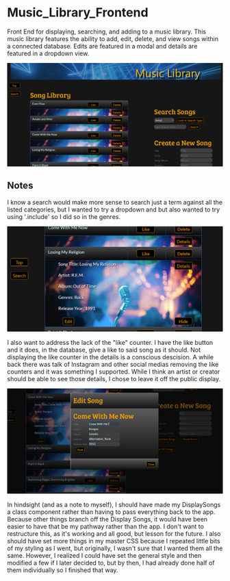 # Music_Library_Frontend
Front End for displaying, searching, and adding to a music library.  This music library features the ability to add, edit, delete, and view songs within a connected database.  Edits are featured in a modal and details are featured in a dropdown view.  

![Image](screenshots/FullScreen.png)

## Notes

I know a search would make more sense to search just a term against all the listed categories, but I wanted to try a dropdown and but also wanted to try using '.include' so I did so in the genres.  

![Image](/screenshots/Details.png)

I also want to address the lack of the "like" counter.  I have the like button and it does, in the database, give a like to said song as it should.  Not displaying the like counter in the details is a conscious descision.  A while back there was talk of Instagram and other social medias removing the like counters and it was something I supported.  While I think an artist or creator should be able to see those details, I chose to leave it off the public display.

![Image](/screenshots/EditSong.png)

In hindsight (and as a note to myself), I should have made my DisplaySongs a class component rather than having to pass everything back to the app.  Because other things branch off the Display Songs, it would have been easier to have that be my pathway rather than the app.  I don't want to restructure this, as it's working and all good, but lesson for the future.  I also should have set more things in my master CSS because I repeated little bits of my styling as I went, but originally, I wasn't sure that I wanted them all the same.  However, I realized I could have set the general style and then modified a few if I later decided to, but by then, I had already done half of them individually so I finished that way.

